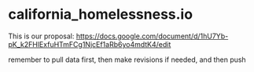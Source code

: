 # california_homelessness.io

This is our proposal: https://docs.google.com/document/d/1hU7Yb-pK_k2FHlExfuHTmFCg1NjcEf1aRb6yo4mdtK4/edit

remember to pull data first, then make revisions if needed, and then push
